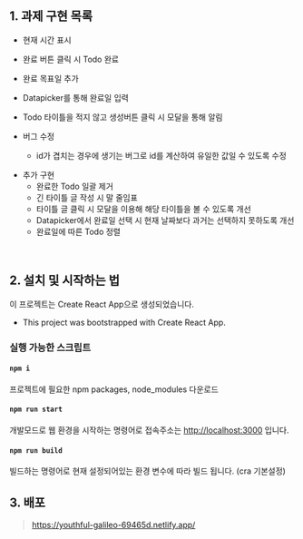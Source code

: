 ## 1. 과제 구현 목록

- 현재 시간 표시

- 완료 버튼 클릭 시 Todo 완료

- 완료 목표일 추가

- Datapicker를 통해 완료일 입력

- Todo 타이틀을 적지 않고 생성버튼 클릭 시 모달을 통해 알림

- 버그 수정

  - id가 겹치는 경우에 생기는 버그로  id를 계산하여 유일한 값일 수 있도록 수정

* 추가 구현
  * 완료한 Todo 일괄 제거
  * 긴 타이틀 글 작성 시 말 줄임표
  * 타이틀 글 클릭 시 모달을 이용해 해당 타이틀을 볼 수 있도록 개선
  * Datapicker에서 완료일 선택 시 현재 날짜보다 과거는 선택하지 못하도록 개선
  * 완료일에 따른 Todo 정렬

​    

## 2. 설치 및 시작하는 법

이 프로젝트는 Create React App으로 생성되었습니다.

- This project was bootstrapped with Create React App.

### 실행 가능한 스크립트

#### `npm i`

프로젝트에 필요한 npm packages, node_modules 다운로드

#### `npm run start`

개발모드로 웹 환경을 시작하는 명령어로 접속주소는 [http://localhost:3000](http://localhost:3000/) 입니다.

#### `npm run build`

빌드하는 명령어로 현재 설정되어있는 환경 변수에 따라 빌드 됩니다. (cra 기본설정)



## 3. 배포

> https://youthful-galileo-69465d.netlify.app/

